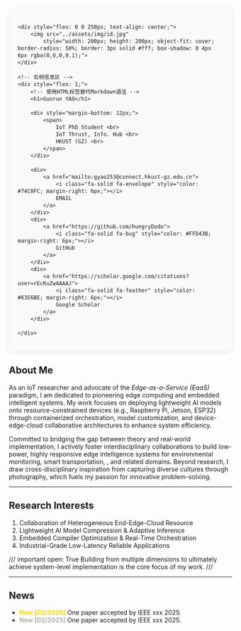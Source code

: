 <div style="display: flex; gap: 30px; align-items: flex-start; padding: 20px; background: #f8f9fa; border-radius: 12px; box-shadow: 0 2px 8px rgba(0,0,0,0.1);">

<!-- 左侧头像区 -->
    <div style="flex: 0 0 250px; text-align: center;">
        <img src="../assets/img/id.jpg"
            style="width: 200px; height: 200px; object-fit: cover; border-radius: 50%; border: 3px solid #fff; box-shadow: 0 4px 6px rgba(0,0,0,0.1);">
    </div>

    <!-- 右侧信息区 -->
    <div style="flex: 1;">
        <!-- 使用HTML标签替代Markdown语法 -->
        <h1>Guorun YAO</h1>

        <div style="margin-bottom: 12px;">
            <span>
                IoT PhD Student <br>
                IoT Thrust, Info. Hub <br>
                HKUST (GZ) <br>
            </span>
        </div>
        
        <div>
            <a href="mailto:gyao253@connect.hkust-gz.edu.cn">
                <i class="fa-solid fa-envelope" style="color: #74C0FC; margin-right: 6px;"></i>
                EMAIL
            </a>
        </div>
        <div>
            <a href="https://github.com/hungryDodo">
                <i class="fa-solid fa-bug" style="color: #FFD43B; margin-right: 6px;"></i>
                GitHub
            </a>
        </div>
        <div>
            <a href="https://scholar.google.com/citations?user=rEcKuZwAAAAJ">
                <i class="fa-solid fa-feather" style="color: #63E6BE; margin-right: 6px;"></i>
                Google Scholar
            </a>
        </div>
        
    </div>

</div>

<hr style="margin: calc(var(--global-space) * 2) 0; border: 0; height: 1px; visibility: hidden;">

## About Me

As an IoT researcher and advocate of the *Edge-as-a-Service (EaaS)* paradigm, I am dedicated to pioneering edge computing and embedded intelligent systems. My work focuses on deploying lightweight AI models onto resource-constrained devices (e.g., Raspberry Pi, Jetson, ESP32) through containerized orchestration, model customization, and device-edge-cloud collaborative architectures to enhance system efficiency.

Committed to bridging the gap between theory and real-world implementation, I actively foster interdisciplinary collaborations to build low-power, highly responsive edge intelligence systems for environmental monitoring, smart transportation, , and related domains. Beyond research, I draw cross-disciplinary inspiration from capturing diverse cultures through photography, which fuels my passion for innovative problem-solving.

---

## Research Interests

1. Collaboration of Heterogeneous End-Edge-Cloud Resource 
2. Lightweight AI Model Compression & Adaptive Inference
3. Embedded Compiler Optimization & Real-Time Orchestration
4. Industrial-Grade Low-Latency Reliable Applications

/// important
    open: True
Building from multiple dimensions to ultimately achieve system-level implementation is the core focus of my work.
///

---

## News

- **<span style="color: #FFD700;">New [02/2025]</span>** One paper accepted by IEEE xxx 2025.
- **<span style="color: #B0B0B0;">New [02/2025]</span>** One paper accepted by IEEE xxx 2025.
